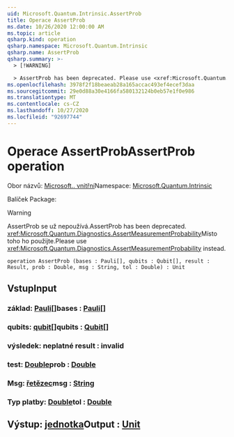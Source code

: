 ```yaml
---
uid: Microsoft.Quantum.Intrinsic.AssertProb
title: Operace AssertProb
ms.date: 10/26/2020 12:00:00 AM
ms.topic: article
qsharp.kind: operation
qsharp.namespace: Microsoft.Quantum.Intrinsic
qsharp.name: AssertProb
qsharp.summary: >-
  > [!WARNING]

  > AssertProb has been deprecated. Please use <xref:Microsoft.Quantum.Diagnostics.AssertMeasurementProbability> instead.
ms.openlocfilehash: 3978f2f18beaeab28a165accac493ef4ecef3daa
ms.sourcegitcommit: 29e0d88a30e4166fa580132124b0eb57e1f0e986
ms.translationtype: MT
ms.contentlocale: cs-CZ
ms.lasthandoff: 10/27/2020
ms.locfileid: "92697744"
---
```

# <a name="assertprob-operation"></a><span data-ttu-id="7dbe6-102">Operace AssertProb</span><span class="sxs-lookup"><span data-stu-id="7dbe6-102">AssertProb operation</span></span>

<span data-ttu-id="7dbe6-103">Obor názvů: [Microsoft.. vnitřní](xref:Microsoft.Quantum.Intrinsic)</span><span class="sxs-lookup"><span data-stu-id="7dbe6-103">Namespace: [Microsoft.Quantum.Intrinsic](xref:Microsoft.Quantum.Intrinsic)</span></span>

<span data-ttu-id="7dbe6-104">Balíček [](https://nuget.org/packages/)</span><span class="sxs-lookup"><span data-stu-id="7dbe6-104">Package: [](https://nuget.org/packages/)</span></span>


> [!WARNING]
> <span data-ttu-id="7dbe6-105">AssertProb se už nepoužívá.</span><span class="sxs-lookup"><span data-stu-id="7dbe6-105">AssertProb has been deprecated.</span></span> <span data-ttu-id="7dbe6-106"><xref:Microsoft.Quantum.Diagnostics.AssertMeasurementProbability>Místo toho ho použijte.</span><span class="sxs-lookup"><span data-stu-id="7dbe6-106">Please use <xref:Microsoft.Quantum.Diagnostics.AssertMeasurementProbability> instead.</span></span>



```qsharp
operation AssertProb (bases : Pauli[], qubits : Qubit[], result : Result, prob : Double, msg : String, tol : Double) : Unit
```


## <a name="input"></a><span data-ttu-id="7dbe6-107">Vstup</span><span class="sxs-lookup"><span data-stu-id="7dbe6-107">Input</span></span>

### <a name="bases--pauli"></a><span data-ttu-id="7dbe6-108">základ: [Pauli](xref:microsoft.quantum.lang-ref.pauli)[]</span><span class="sxs-lookup"><span data-stu-id="7dbe6-108">bases : [Pauli](xref:microsoft.quantum.lang-ref.pauli)[]</span></span>




### <a name="qubits--qubit"></a><span data-ttu-id="7dbe6-109">qubits: [qubit](xref:microsoft.quantum.lang-ref.qubit)[]</span><span class="sxs-lookup"><span data-stu-id="7dbe6-109">qubits : [Qubit](xref:microsoft.quantum.lang-ref.qubit)[]</span></span>




### <a name="result--__invalidresult__"></a><span data-ttu-id="7dbe6-110">výsledek: __neplatné <Result>__</span><span class="sxs-lookup"><span data-stu-id="7dbe6-110">result : __invalid<Result>__</span></span>




### <a name="prob--double"></a><span data-ttu-id="7dbe6-111">test: [Double](xref:microsoft.quantum.lang-ref.double)</span><span class="sxs-lookup"><span data-stu-id="7dbe6-111">prob : [Double](xref:microsoft.quantum.lang-ref.double)</span></span>




### <a name="msg--string"></a><span data-ttu-id="7dbe6-112">Msg: [řetězec](xref:microsoft.quantum.lang-ref.string)</span><span class="sxs-lookup"><span data-stu-id="7dbe6-112">msg : [String](xref:microsoft.quantum.lang-ref.string)</span></span>




### <a name="tol--double"></a><span data-ttu-id="7dbe6-113">Typ platby: [Double](xref:microsoft.quantum.lang-ref.double)</span><span class="sxs-lookup"><span data-stu-id="7dbe6-113">tol : [Double](xref:microsoft.quantum.lang-ref.double)</span></span>





## <a name="output--unit"></a><span data-ttu-id="7dbe6-114">Výstup: [jednotka](xref:microsoft.quantum.lang-ref.unit)</span><span class="sxs-lookup"><span data-stu-id="7dbe6-114">Output : [Unit](xref:microsoft.quantum.lang-ref.unit)</span></span>

